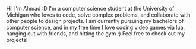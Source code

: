 Hi! I'm Ahmad :D
I'm a computer science student at the University of Michigan who loves to code, solve complex problems, and collaborate with other people to design projects. 
I am currently pursuing my bachelors of computer science, and in my free time I love coding video games via lua, hanging out with friends, and hitting the gym :)
Feel free to check out my projects!
